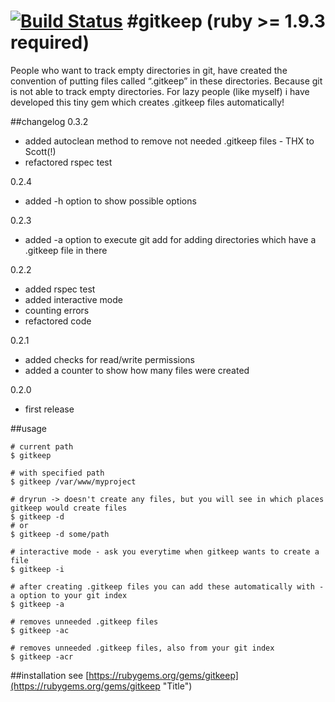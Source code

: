 [![Build Status](https://travis-ci.org/ar1hur/gitkeep.png?branch=master)](https://travis-ci.org/ar1hur/gitkeep)
#gitkeep (ruby >= 1.9.3 required)
=======

People who want to track empty directories in git, have created the convention of putting files called “.gitkeep” in these directories.
Because git is not able to track empty directories.
For lazy people (like myself) i have developed this tiny gem which creates .gitkeep files automatically!

##changelog
0.3.2
-   added autoclean method to remove not needed .gitkeep files - THX to Scott(!)
-   refactored rspec test

0.2.4
-   added -h option to show possible options

0.2.3
-	added -a option to execute git add for adding directories which have a .gitkeep file in there	

0.2.2
-	added rspec test
-	added interactive mode
- 	counting errors
-	refactored code

0.2.1  
-   added checks for read/write permissions  
-   added a counter to show how many files were created  
    
0.2.0  
-   first release


##usage
``` shell
# current path    
$ gitkeep

# with specified path
$ gitkeep /var/www/myproject

# dryrun -> doesn't create any files, but you will see in which places gitkeep would create files
$ gitkeep -d
# or
$ gitkeep -d some/path

# interactive mode - ask you everytime when gitkeep wants to create a file
$ gitkeep -i

# after creating .gitkeep files you can add these automatically with -a option to your git index
$ gitkeep -a

# removes unneeded .gitkeep files
$ gitkeep -ac

# removes unneeded .gitkeep files, also from your git index
$ gitkeep -acr
```

##installation
see [https://rubygems.org/gems/gitkeep](https://rubygems.org/gems/gitkeep "Title")

